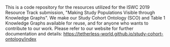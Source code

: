 This is a code repository for the resources utilized for the ISWC 2019 Resource Track submission, "Making Study Populations Visible through Knowledge Graphs". We make our Study Cohort Ontology (SCO) and Table 1 Knowledge Graphs available for reuse, and for anyone who wants to contribute to our work. 
Please refer to our website for further documentation and details: https://tetherless-world.github.io/study-cohort-ontology/index
